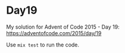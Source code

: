 # Day19

My solution for Advent of Code 2015 - Day 19: https://adventofcode.com/2015/day/19

Use `mix test` to run the code.
